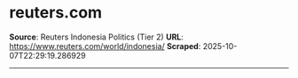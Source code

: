 # reuters.com

**Source**: Reuters Indonesia Politics (Tier 2)
**URL**: https://www.reuters.com/world/indonesia/
**Scraped**: 2025-10-07T22:29:19.286929

---


